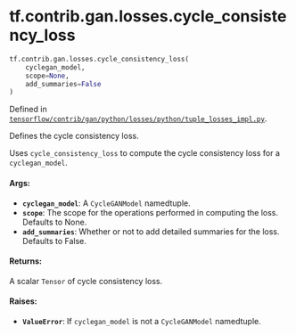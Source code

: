 <div itemscope itemtype="http://developers.google.com/ReferenceObject">
<meta itemprop="name" content="tf.contrib.gan.losses.cycle_consistency_loss" />
</div>

# tf.contrib.gan.losses.cycle_consistency_loss

``` python
tf.contrib.gan.losses.cycle_consistency_loss(
    cyclegan_model,
    scope=None,
    add_summaries=False
)
```



Defined in [`tensorflow/contrib/gan/python/losses/python/tuple_losses_impl.py`](https://www.tensorflow.org/code/tensorflow/contrib/gan/python/losses/python/tuple_losses_impl.py).

Defines the cycle consistency loss.

Uses `cycle_consistency_loss` to compute the cycle consistency loss for a
`cyclegan_model`.

#### Args:

* <b>`cyclegan_model`</b>: A `CycleGANModel` namedtuple.
* <b>`scope`</b>: The scope for the operations performed in computing the loss.
    Defaults to None.
* <b>`add_summaries`</b>: Whether or not to add detailed summaries for the loss.
    Defaults to False.


#### Returns:

A scalar `Tensor` of cycle consistency loss.


#### Raises:

* <b>`ValueError`</b>: If `cyclegan_model` is not a `CycleGANModel` namedtuple.